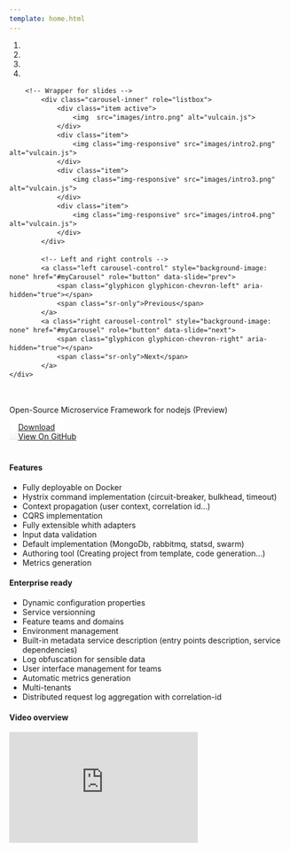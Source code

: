 ```yaml
---
template: home.html
---
```


<style>
<style>
  .lead {
    color: #555;
    font-weight: normal;
  }
  
  .btn-default {
    background-image: linear-gradient(#fff, #fff 60%, #f5f5f5);
    border-bottom: 1px solid #e6e6e6;
  }
  
  .head-banner-text {
    padding: 20px 0 0 0;
  }
  .head-banner-buttons {
    padding: 0 0 20px;
  }  
</style>

<div class="row">
    <div id="myCarousel" class="col-md-offset-1 col-md-10 carousel slide" data-ride="carousel" data-interval="5000">
        <!-- Indicators -->
        <ol class="carousel-indicators">
            <li data-target="#myCarousel" data-slide-to="0" class="active"></li>
            <li data-target="#myCarousel" data-slide-to="1"></li>
            <li data-target="#myCarousel" data-slide-to="2"></li>
            <li data-target="#myCarousel" data-slide-to="3"></li>
        </ol>

        <!-- Wrapper for slides -->
            <div class="carousel-inner" role="listbox">
                <div class="item active">
                    <img  src="images/intro.png" alt="vulcain.js">                   
                </div>
                <div class="item">
                    <img class="img-responsive" src="images/intro2.png" alt="vulcain.js">
                </div>
                <div class="item">
                    <img class="img-responsive" src="images/intro3.png" alt="vulcain.js">
                </div>
                <div class="item">
                    <img class="img-responsive" src="images/intro4.png" alt="vulcain.js">
                </div>                
            </div>

            <!-- Left and right controls -->
            <a class="left carousel-control" style="background-image: none" href="#myCarousel" role="button" data-slide="prev">
                <span class="glyphicon glyphicon-chevron-left" aria-hidden="true"></span>
                <span class="sr-only">Previous</span>
            </a>
            <a class="right carousel-control" style="background-image: none" href="#myCarousel" role="button" data-slide="next">
                <span class="glyphicon glyphicon-chevron-right" aria-hidden="true"></span>
                <span class="sr-only">Next</span>
            </a>
    </div>
</div>
<div class="row head-banner-text">
    <p class="lead text-center col-md-12 col-xs-12">
        Open-Source Microservice Framework for nodejs (Preview)<br>
    </p>
</div>
<div class="row head-banner-buttons">
    <div class="col-md-offset-2 col-md-4 col-xs-12">
        <a href="https://github.com/vulcainjs/vulcain-corejs/zipball/master" class="btn btn-default btn-lg btn-block" style="padding: 14px 16px;">Download</a>
    </div>
    <div class="col-md-4  col-xs-12">
        <a href="http://github.com/vulcainjs/vulcain-corejs" class="btn btn-success btn-lg btn-block"  style="padding: 14px 16px;">View On GitHub</a>
    </div>
</div>
<div class="row">
    <div class="col-md-4">
        <h4>Features</h4>
        <p>
            <ul>
            <li>Fully deployable on Docker</li>
            <li>Hystrix command implementation (circuit-breaker, bulkhead, timeout)</li>
            <li>Context propagation (user context, correlation id...)
            <li>CQRS implementation</li>
            <li>Fully extensible whith adapters</li>
            <li>Input data validation</li>
            <li>Default implementation (MongoDb, rabbitmq, statsd, swarm)</li>
            <li>Authoring tool (Creating project from template, code generation...)</li>
            <li>Metrics generation</li>
            </ul>
        </p>
    </div>
    <div class="col-md-4">
        <h4>Enterprise ready</h4>
        <p>
            <ul>
            <li>Dynamic configuration properties</li>
            <li>Service versionning</li>
            <li>Feature teams and domains</li>
            <li>Environment management</li>
            <li>Built-in metadata service description (entry points description, service dependencies)</li>
            <li>Log obfuscation for sensible data</li>
            <li>User interface management for teams</li>
            <li>Automatic metrics generation</li>
            <li>Multi-tenants</li>
            <li>Distributed request log aggregation with correlation-id</li>
            </ul>
        </p>
    </div>
    <div class="col-md-4">
        <h4>Video overview</h4>
        <p class="video-wrapper">
            <iframe width="340" height="200" src="https://www.youtube.com/embed/LAQK-ZjW124" frameborder="0" allowfullscreen></iframe> 
        </p>
    </div>
</div>
